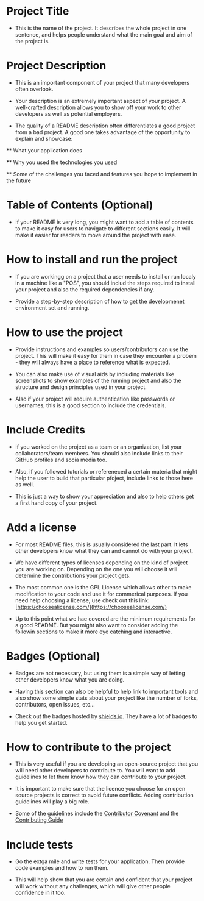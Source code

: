 # Project Title

* This is the name of the project. It describes the whole project in one sentence, and helps people understand what the main goal and aim of the project is.

# Project Description

* This is an important component of your project that many developers often overlook.

* Your description is an extremely important aspect of your project. A well-crafted description allows you to show off your work to other developers as well as potential employers.

* The quality of a README description often differentiates a good project from a bad project. A good one takes advantage of the opportunity to explain and showcase:

** What your application does

** Why you used the technologies you used

** Some of the challenges you faced and features you hope to implement in the future

# Table of Contents (Optional)

* If your README is very long, you might want to add a table of contents to make it easy for users to navigate to different sections easily. It will make it easier for readers to move around the project with ease.

# How to install and run the project

* If you are workingg on a project that a user needs to install or run localy in a machine like a "POS", you should includ the steps required to install your project and also the required dependencies if any.

* Provide a step-by-step description of how to get the developmenet environment set and running.

# How to use the project

* Provide instructions and examples so users/contributors can use the project. This will make it easy for them in case they encounter a probem - they will always have a place to reference what is expected.

* You can also make use of visual aids by including materials like screenshots to show examples of the running project and also the structure and design principles used in your project.

* Also if your project will require authentication like passwords or usernames, this is a good section to include the credentials. 

# Include Credits

* If you worked on the project as a team or an organization, list your collaborators/team members. You should also include links to their GitHub profiles and socia media too.

* Also, if you followed tutorials or refereneced a certain materia that might help the user to build that particular pfoject, include links to those here as well. 

* This is just a way to show your appreciation and also to help others get a first hand copy of your project. 

# Add a license

* For most README files, this is usually considered the last part. It lets other developers know what they can and cannot do with your project.

* We have different types of licenses depending on the kind of project you are working on. Depending on the one you will choose it will determine the contributions your project gets. 

* The most common one is the GPL License which allows other to make modification to your code and use it for commerical purposes. If you need help choosing a license, use check out this link: [https://choosealicense.com/](https://choosealicense.com/)

* Up to this point what we hae covered are the minimum requirements for a good README. But you might also want to consider adding the followin sections to make it more eye catching and interactive.

# Badges (Optional)

* Badges are not necessary, but using them is a simple way of letting other developers know what you are doing.

* Having this section can also be helpful to help link to important tools and also show some simple stats about your project like the number of forks, contributors, open issues, etc...

* Check out the badges hosted by <a href="https://shields.io" target="_blank">shields.io</a>. They have a lot of badges to help you get started.

# How to contribute to the project

* This is very useful if you are developing an open-source project that you will need other developers to contribute to. You will want to add guidelines to let them know how they can contribute to your project.

* It is important to make sure that the licence you choose for an open source projects is correct to avoid future conflicts. Adding contribution guidelines will play a big role.

* Some of the guidelines include the <a href="https://www.contributor-covenant.org" target="_blank">Contributor Covenant</a> and the <a href="https://docs.github.com/en/communities/setting-up-your-project-for-healthy-contributions/setting-guidelines-for-repository-contributors" target="_blank">Contributing Guide</a>

# Include tests

* Go the extga mile and write tests for your application. Then provide code examples and how to run them. 

* This will help show that you are certain and confident that your project will work without any challenges, which will give other people confidence in it too.
